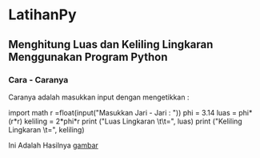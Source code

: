 # LatihanPy
## Menghitung Luas dan Keliling Lingkaran Menggunakan Program Python

### Cara - Caranya
<p> Caranya adalah masukkan input dengan mengetikkan : </p>
<p> import math 
	r =float(input("Masukkan Jari - Jari :  "))
	phi = 3.14
	luas = phi*(r*r)
	keliling = 2*phi*r
	print ("Luas Lingkaran \t\t=", luas)
	print ("Keliling Lingkaran \t=", keliling) </p>

Ini Adalah Hasilnya
[gambar](Screenshot/SSlingkaran.png)

